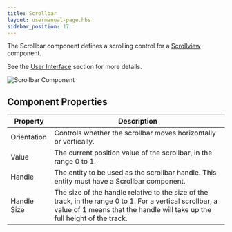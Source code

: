 ```yaml
---
title: Scrollbar
layout: usermanual-page.hbs
sidebar_position: 17
---
```


The Scrollbar component defines a scrolling control for a [Scrollview][1] component.

See the [User Interface][2] section for more details.

![Scrollbar Component][3]

## Component Properties

| Property    | Description |
|-------------|-------------|
| Orientation | Controls whether the scrollbar moves horizontally or vertically. |
| Value       | The current position value of the scrollbar, in the range 0 to 1. |
| Handle      | The entity to be used as the scrollbar handle. This entity must have a Scrollbar component. |
| Handle Size | The size of the handle relative to the size of the track, in the range 0 to 1. For a vertical scrollbar, a value of 1 means that the handle will take up the full height of the track. |

[1]: /user-manual/packs/components/scrollview
[2]: /user-manual/user-interface
[3]: /images/user-manual/scenes/components/component-scrollbar.png
